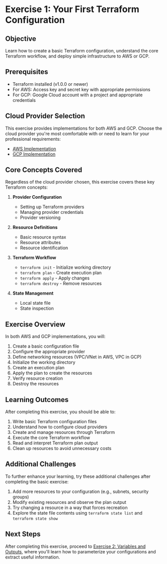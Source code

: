 # Exercise 1: Your First Terraform Configuration

## Objective

Learn how to create a basic Terraform configuration, understand the core Terraform workflow, and deploy simple infrastructure to AWS or GCP.

## Prerequisites

- Terraform installed (v1.0.0 or newer)
- For AWS: Access key and secret key with appropriate permissions
- For GCP: Google Cloud account with a project and appropriate credentials

## Cloud Provider Selection

This exercise provides implementations for both AWS and GCP. Choose the cloud provider you're most comfortable with or need to learn for your professional requirements:

- [AWS Implementation](./aws/README.md)
- [GCP Implementation](./gcp/README.md)

## Core Concepts Covered

Regardless of the cloud provider chosen, this exercise covers these key Terraform concepts:

1. **Provider Configuration**
   - Setting up Terraform providers
   - Managing provider credentials
   - Provider versioning

2. **Resource Definitions**
   - Basic resource syntax
   - Resource attributes
   - Resource identification

3. **Terraform Workflow**
   - `terraform init` - Initialize working directory
   - `terraform plan` - Create execution plan
   - `terraform apply` - Apply changes
   - `terraform destroy` - Remove resources

4. **State Management**
   - Local state file
   - State inspection

## Exercise Overview

In both AWS and GCP implementations, you will:

1. Create a basic configuration file
2. Configure the appropriate provider
3. Define networking resources (VPC/VNet in AWS, VPC in GCP)
4. Initialize the working directory
5. Create an execution plan
6. Apply the plan to create the resources
7. Verify resource creation
8. Destroy the resources

## Learning Outcomes

After completing this exercise, you should be able to:

1. Write basic Terraform configuration files
2. Understand how to configure cloud providers
3. Create and manage resources through Terraform
4. Execute the core Terraform workflow
5. Read and interpret Terraform plan output
6. Clean up resources to avoid unnecessary costs

## Additional Challenges

To further enhance your learning, try these additional challenges after completing the basic exercise:

1. Add more resources to your configuration (e.g., subnets, security groups)
2. Modify existing resources and observe the plan output
3. Try changing a resource in a way that forces recreation
4. Explore the state file contents using `terraform state list` and `terraform state show`

## Next Steps

After completing this exercise, proceed to [Exercise 2: Variables and Outputs](../02-variables-and-outputs/README.md), where you'll learn how to parameterize your configurations and extract useful information. 
